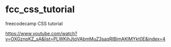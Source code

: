 # fcc_css_tutorial
freecodecamp CSS tutorial

https://www.youtube.com/watch?v=OXGznpKZ_sA&list=PLWKjhJtqVAbmMuZ3saqRIBimAKIMYkt0E&index=4